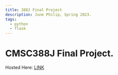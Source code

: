 ```yaml
---
title: 388J Final Project
description: June Philip, Spring 2023.
tags:
  - python
  - flask
---
```


# CMSC388J Final Project. 
Hosted Here: [LINK](https://flask-production-b26c.up.railway.app/)
